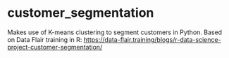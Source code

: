# customer_segmentation
Makes use of K-means clustering to segment customers in Python. Based on Data Flair training in R: https://data-flair.training/blogs/r-data-science-project-customer-segmentation/
